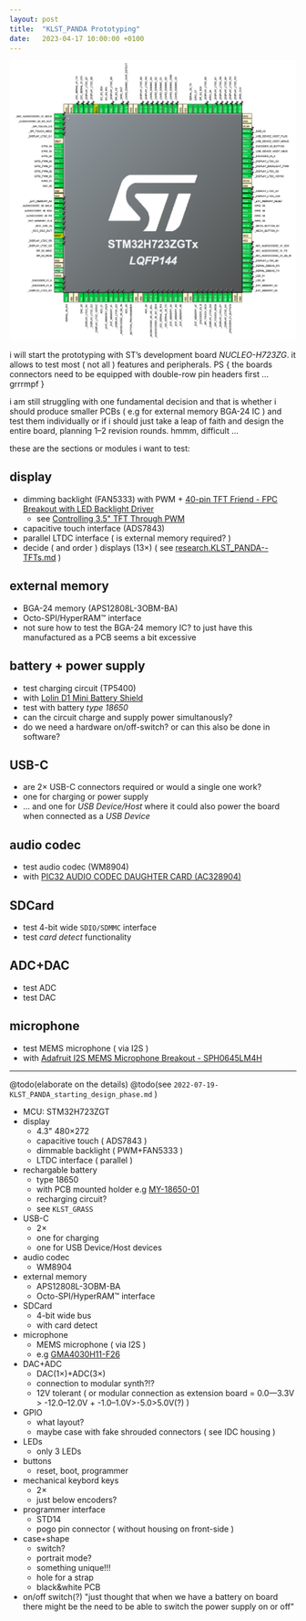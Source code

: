 ```yaml
---
layout: post
title:  "KLST_PANDA Prototyping"
date:   2023-04-17 10:00:00 +0100
---
```


![2023-04-17-KLST_PANDA-Prototyping--PIN-assignment](/assets/2023-04-17-KLST_PANDA-Prototyping--PIN-assignment.png)

i will start the prototyping with ST’s development board *NUCLEO-H723ZG*. it allows to test most ( not all ) features and peripherals. PS { the boards connectors need to be equipped with double-row pin headers first … grrrmpf }

i am still struggling with one fundamental decision and that is whether i should produce smaller PCBs ( e.g for external memory BGA-24 IC ) and test them individually or if i should just take a leap of faith and design the entire board, planning 1–2 revision rounds. hmmm, difficult …

these are the sections or modules i want to test:

## display

- dimming backlight (FAN5333) with PWM + [40-pin TFT Friend - FPC Breakout with LED Backlight Driver](https://github.com/adafruit/Adafruit-40-pin-TFT-Friend)
    - see [Controlling 3.5" TFT Through PWM](https://forums.adafruit.com/viewtopic.php?f=22&p=639916)
- capacitive touch interface (ADS7843)
- parallel LTDC interface ( is external memory required? )
- decide ( and order ) displays (13×) ( see [research.KLST_PANDA--TFTs.md](/Users/dennisppaul/Documents/dennisppaul/projects/klangstrom/hardware/KLST_PANDA/research.KLST_PANDA--TFTs/research.KLST_PANDA--TFTs.md) )

## external memory

- BGA-24 memory (APS12808L-3OBM-BA)
- Octo-SPI/HyperRAM™ interface
- not sure how to test the BGA-24 memory IC? to just have this manufactured as a PCB seems a bit excessive

## battery + power supply

- test charging circuit (TP5400)
- with [Lolin D1 Mini Battery Shield](https://www.wemos.cc/en/latest/_static/files/sch_battery_v1.3.0.pdf)
- test with battery *type 18650*
- can the circuit charge and supply power simultanously?
- do we need a hardware on/off-switch? or can this also be done in software?

## USB-C

- are 2× USB-C connectors required or would a single one work?
- one for charging or power supply 
- … and one for *USB Device/Host* where it could also power the board when connected as a *‌USB Device*

## audio codec 

- test audio codec (WM8904)
- with [PIC32 AUDIO CODEC DAUGHTER CARD (AC328904)](http://ww1.microchip.com/downloads/en/DeviceDoc/PIC32-Audio-Codec-%20Daughter-%20Board-WM8904-%20Information-%20Sheet-DS50002775A.pdf)

## SDCard

- test 4-bit wide `SDIO/SDMMC` interface
- test *card detect* functionality

## ADC+DAC

- test ADC
- test DAC

## microphone

- test MEMS microphone ( via I2S )
- with [Adafruit I2S MEMS Microphone Breakout - SPH0645LM4H](https://www.adafruit.com/product/3421)

---

@todo(elaborate on the details)
@todo(see `2022-07-19-KLST_PANDA_starting_design_phase.md` )

- MCU: STM32H723ZGT
- display
    - 4.3" 480×272
    - capacitive touch ( ADS7843 )
    - dimmable backlight ( PWM+FAN5333 )
    - LTDC interface ( parallel ) 
- rechargable battery
    - type 18650
    - with PCB mounted holder e.g [MY-18650-01](https://jlcpcb.com/partdetail/Myoung-MY_1865001/C2979183)
    - recharging circuit? 
    - see `KLST_GRASS`
- USB-C
    - 2×
    - one for charging
    - one for USB Device/Host devices
- audio codec
    - WM8904
- external memory 
    - APS12808L-3OBM-BA
    - Octo-SPI/HyperRAM™ interface
- SDCard
    - 4-bit wide bus
    - with card detect
- microphone
    - MEMS microphone ( via I2S )
    - e.g [GMA4030H11-F26](https://jlcpcb.com/partdetail/Inghai-GMA4030H11F26/C498193)
- DAC+ADC
    - DAC(1×)+ADC(3×)
    - connection to modular synth?!?
    - 12V tolerant ( or modular connection as extension board = 0.0—3.3V > -12.0–12.0V + -1.0–1.0V>-5.0>5.0V(?) )
- GPIO
    - what layout?
    - maybe case with fake shrouded connectors ( see IDC housing )
- LEDs
    - only 3 LEDs
- buttons
    - reset, boot, programmer
- mechanical keybord keys
    - 2×
    - just below encoders?
- programmer interface
    - STD14
    - pogo pin connector ( without housing on front-side )
- case+shape
    - switch?
    - portrait mode?
    - something unique!!!
    - hole for a strap
    - black&white PCB
- on/off switch(?) "just thought that when we have a battery on board there might be the need to be able to switch the power supply on or off"
